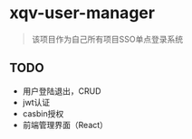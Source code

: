 # xqv-user-manager
> 该项目作为自己所有项目SSO单点登录系统

## TODO
- 用户登陆退出，CRUD
- jwt认证
- casbin授权
- 前端管理界面（React）

